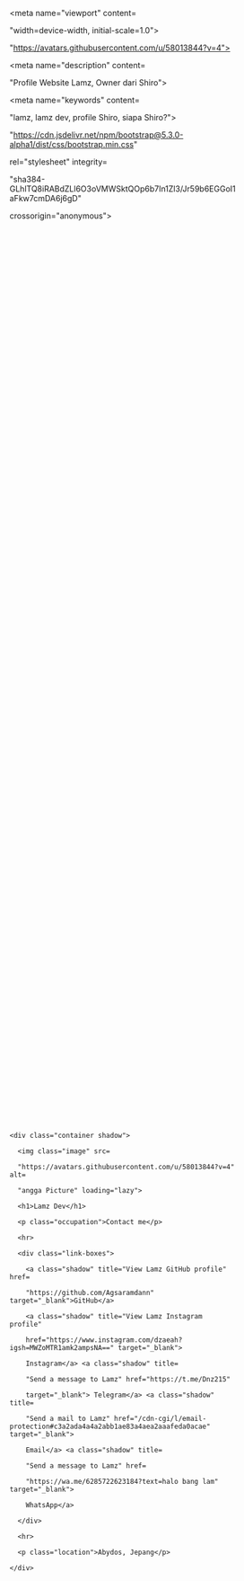 <!DOCTYPE html>

<html lang="en">

<head>

  <meta charset="utf-8">

  <meta name="viewport" content=

  "width=device-width, initial-scale=1.0">

  <meta http-equiv="X-UA-Compatible" content="ie=edge">

  <link rel="icon" type="image/x-icon" href=

  "https://avatars.githubusercontent.com/u/58013844?v=4">

  <title>Lamz Dev | Profile</title>

  <meta name="title" content="Lamz || Profile">

  <meta name="description" content=

  "Profile Website Lamz, Owner dari Shiro">

  <meta name="keywords" content=

  "lamz, lamz dev, profile Shiro, siapa Shiro?">

  <meta name="robots" content="index, follow">

  <meta name="language" content="English">

  <meta name="author" content="Lamz Dev">

  <script src="https://kit.fontawesome.com/6fab3a0556.js"

  crossorigin="anonymous"></script>

  <script src=

  "https://cdn.rawgit.com/bungfrangki/efeksalju/2a7805c7/efek-salju.js"

  type="text/javascript"></script>

  <link href=

  "https://cdn.jsdelivr.net/npm/bootstrap@5.3.0-alpha1/dist/css/bootstrap.min.css"

  rel="stylesheet" integrity=

  "sha384-GLhlTQ8iRABdZLl6O3oVMWSktQOp6b7In1Zl3/Jr59b6EGGoI1aFkw7cmDA6j6gD"

  crossorigin="anonymous">

  <script src=

  "https://cdn.jsdelivr.net/npm/bootstrap@5.3.0-alpha1/dist/js/bootstrap.bundle.min.js"

  integrity=

  "sha384-w76AqPfDkMBDXo30jS1Sgez6pr3x5MlQ1ZAGC+nuZB+EYdgRZgiwxhTBTkF7CXvN"

  crossorigin="anonymous"></script>

  <style>

    :root{

      font-size: 62.5%;

    }



    * {

      box-sizing: border-box;

      margin: 0;

      padding: 0;

    }



    body {

      background-image: url("https://telegra.ph/file/9835bf6035a22a2a33c08.jpg");

      background-repeat: no-repeat;

      background-size: cover;

      width: 100%;

    }



    main{

      height: 100vh;

      position: relative;

      display: flex;

      align-items: center;

      justify-content: center;

      flex-direction: column;

    }



    .container {

      width: 28rem;

      padding: 1rem 2rem;

      background-color: rgba(255, 255, 255, 0.45);

      border-radius: 2rem;

      border: 0.1rem solid rgba(255, 255, 255, 0.25);

      box-shadow: 0 0 1rem 0.1rem rgba(0, 0, 0, 0.25);

      backdrop-filter: blur(1.5rem);

      min-width:25rem;

      box-shadow: rgb(37 39 89 / 8%) 0px 8px 8px 0;

      position: relative;

      z-index: 1;

    }



    .image {

      width: 40%;

      height: auto;

      border-radius: 5rem;

      display: block;

      margin: 1rem auto;

    }



    hr{

      border-color: #673146;

    }



    h1,

    .occupation {

      text-align: center;

    }



    h1 {

      font-family: Muli, sans-serif;

      font-weight:700;

      font-size: 2.3rem;

    }



    .occupation {

      margin-bottom: 0.5rem;

      font-size: 1.5rem;

      font-family: "Space Mono", monospace;

    }



    .link-boxes {

      margin: 2rem 1rem;

      font-family: Muli, sans-serif;

      font-weight:700;

      font-size: 1.4em;

      text-transform: capitalize;

    }



    .link-boxes a {

      text-decoration: none;

      display: block;

      color: #27213b;

      border: 0.1rem solid  #673146;

      text-align: center;

      margin: 0.7rem;

      border-radius: 0.5rem;

      padding: 0.3rem;

      transition: all 200ms ease-in-out;

      box-shadow: rgb(37 39 89 / 8%) 0px 8px 8px 0;

    }



    .link-boxes a:hover {

      border: 0.1rem solid #27213b;

      background-color:#f8923b;

      cursor: pointer;;

    }



    .location {

      text-align: center;

      margin: 0.7rem;

      font-size: 1.2rem;

      font-family: "Space Mono", monospace;

    }

    .container {



  }





   #effetsalju {

      position: fixed;

      top: 0;

      left: 0;

      width: 100%;

      height: 100%;

      pointer-events: none;

      z-index: 0;

    }



    @media only screen and (min-width:992px){

      .image{

        width:40%;

      }

      h1{

        font-size: 2.4rem;

      }

    }

  </style>

</head>

<body>

  <div id="effetsalju"></div>

  <main>

    <div class="container shadow">

      <img class="image" src=

      "https://avatars.githubusercontent.com/u/58013844?v=4" alt=

      "angga Picture" loading="lazy">

      <h1>Lamz Dev</h1>

      <p class="occupation">Contact me</p>

      <hr>

      <div class="link-boxes">

        <a class="shadow" title="View Lamz GitHub profile" href=

        "https://github.com/Agsaramdann" target="_blank">GitHub</a>

        <a class="shadow" title="View Lamz Instagram profile"

        href="https://www.instagram.com/dzaeah?igsh=MWZoMTR1amk2ampsNA==" target="_blank">

        Instagram</a> <a class="shadow" title=

        "Send a message to Lamz" href="https://t.me/Dnz215"

        target="_blank"> Telegram</a> <a class="shadow" title=

        "Send a mail to Lamz" href="/cdn-cgi/l/email-protection#c3a2ada4a4a2abb1ae83a4aea2aaafeda0acae" target="_blank">

        Email</a> <a class="shadow" title=

        "Send a message to Lamz" href=

        "https://wa.me/6285722623184?text=halo bang lam" target="_blank">

        WhatsApp</a>

      </div>

      <hr>

      <p class="location">Abydos, Jepang</p>

    </div>

  </main>

<script data-cfasync="false" src="/cdn-cgi/scripts/5c5dd728/cloudflare-static/email-decode.min.js"></script></body>

</html>

